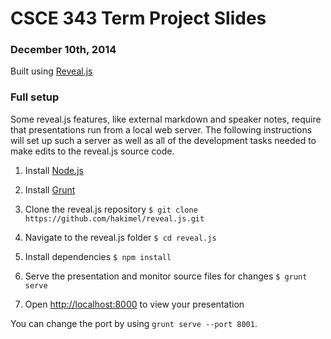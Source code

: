 # CSCE 343 Term Project Slides

### December 10th, 2014

Built using [Reveal.js](http://lab.hakim.se/reveal-js)

### Full setup

Some reveal.js features, like external markdown and speaker notes, require that presentations run from a local web server. The following instructions will set up such a server as well as all of the development tasks needed to make edits to the reveal.js source code.

1. Install [Node.js](http://nodejs.org/)

2. Install [Grunt](http://gruntjs.com/getting-started#installing-the-cli)

4. Clone the reveal.js repository ```$ git clone https://github.com/hakimel/reveal.js.git```

5. Navigate to the reveal.js folder ```$ cd reveal.js```

6. Install dependencies ```$ npm install```

7. Serve the presentation and monitor source files for changes ```$ grunt serve```

8. Open <http://localhost:8000> to view your presentation

You can change the port by using `grunt serve --port 8001`.


